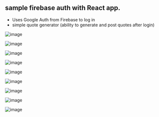 ## sample firebase auth with React app.

* Uses Google Auth from Firebase to log in
* simple quote generator (ability to generate and post quotes after login)

![image](https://cloud.githubusercontent.com/assets/6520345/25830304/cf91cdee-3410-11e7-88f4-ca5b2fa5c05d.png)

![image](https://cloud.githubusercontent.com/assets/6520345/25830310/db72648e-3410-11e7-864c-fb31051e2d11.png)

![image](https://cloud.githubusercontent.com/assets/6520345/25830323/e86ae0c6-3410-11e7-9ffc-216f975eaae3.png)

![image](https://cloud.githubusercontent.com/assets/6520345/25830332/f6594934-3410-11e7-86bc-899acdaa1779.png)

![image](https://cloud.githubusercontent.com/assets/6520345/25830340/0573276e-3411-11e7-9ef1-8aa45bf56800.png)

![image](https://cloud.githubusercontent.com/assets/6520345/25830351/128b7b4a-3411-11e7-91db-97ed7fcf6e16.png)

![image](https://cloud.githubusercontent.com/assets/6520345/25830361/2251a13a-3411-11e7-995f-9ab1d604a325.png)

![image](https://cloud.githubusercontent.com/assets/6520345/25830376/2f8cf1e2-3411-11e7-9a8a-af743a1b2dfb.png)

![image](https://cloud.githubusercontent.com/assets/6520345/25830383/3cc1560a-3411-11e7-9d75-d8c5104071fa.png)
